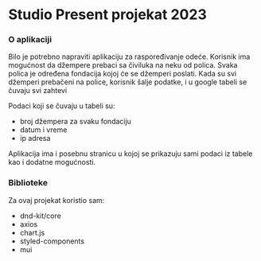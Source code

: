 # Studio Present projekat 2023

### O aplikaciji

Bilo je potrebno napraviti aplikaciju za raspoređivanje odeće. Korisnik ima mogućnost da džempere prebaci sa čiviluka na neku od polica.  Svaka polica je određena fondacija kojoj će se džemperi poslati. Kada su svi džemperi prebačeni na police, korisnik šalje podatke, i u google tabeli se čuvaju svi zahtevi

Podaci koji se čuvaju u tabeli su:
- broj džempera za svaku fondaciju
- datum i vreme
- ip adresa

Aplikacija ima i posebnu stranicu u kojoj se prikazuju sami podaci iz tabele kao i dodatne mogućnosti.

### Biblioteke

Za ovaj projekat koristio sam:
- dnd-kit/core
- axios
- chart.js
- styled-components
- mui
